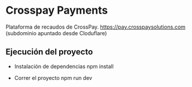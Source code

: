 # Crosspay Payments

Plataforma de recaudos de CrossPay.
https://pay.crosspaysolutions.com (subdominio apuntado desde Cloduflare)

## Ejecución del proyecto

- Instalación de dependencias 
npm install

- Correr el proyecto
npm run dev

